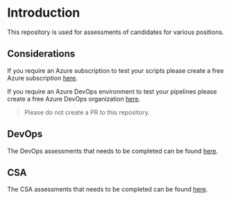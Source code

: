 # Introduction

This repository is used for assessments of candidates for various positions.

## Considerations

If you require an Azure subscription to test your scripts please create a free Azure subscription [here](https://azure.microsoft.com/en-in/free/).

If you require an Azure DevOps environment to test your pipelines please create a free Azure DevOps organization [here](https://azure.microsoft.com/en-us/products/devops/?nav=min).

> Please do not create a PR to this repository.

## DevOps

The DevOps assessments that needs to be completed can be found [here](./devops/readme.md).

## CSA

The CSA assessments that needs to be completed can be found [here](./csa/readme.md).
